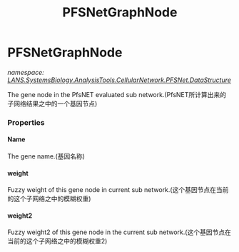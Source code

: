﻿---
title: PFSNetGraphNode
---

# PFSNetGraphNode
_namespace: [LANS.SystemsBiology.AnalysisTools.CellularNetwork.PFSNet.DataStructure](N-LANS.SystemsBiology.AnalysisTools.CellularNetwork.PFSNet.DataStructure.html)_

The gene node in the PfsNET evaluated sub network.(PfsNET所计算出来的子网络结果之中的一个基因节点)



### Properties

#### Name
The gene name.(基因名称)
#### weight
Fuzzy weight of this gene node in current sub network.(这个基因节点在当前的这个子网络之中的模糊权重)
#### weight2
Fuzzy weight2 of this gene node in the current sub network.(这个基因节点在当前的这个子网络之中的模糊权重2)

